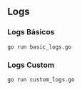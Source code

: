 ## Logs

### Logs Básicos
```
go run basic_logs.go
```

### Logs Custom
```
go run custom_logs.go
```